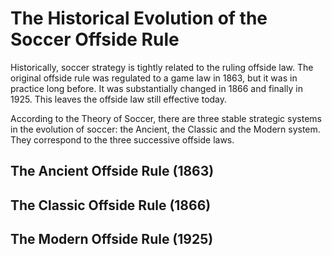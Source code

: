 # The Historical Evolution of the Soccer Offside Rule

Historically, soccer strategy is tightly related to the ruling offside law. The original offside rule was regulated to a game law in 1863, but it was in practice long before. It was substantially changed in 1866 and finally in 1925. This leaves the offside law still effective today.

According to the Theory of Soccer, there are three stable strategic systems in the evolution of soccer: the Ancient, the Classic and the Modern system. They correspond to the three successive offside laws.

## The Ancient Offside Rule (1863)

## The Classic Offside Rule (1866)

## The Modern Offside Rule (1925)

